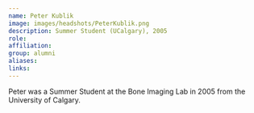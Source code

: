 ```yaml
---
name: Peter Kublik
image: images/headshots/PeterKublik.png
description: Summer Student (UCalgary), 2005
role: 
affiliation: 
group: alumni
aliases: 
links:
---
```


Peter was a Summer Student at the Bone Imaging Lab in 2005 from the University of Calgary.